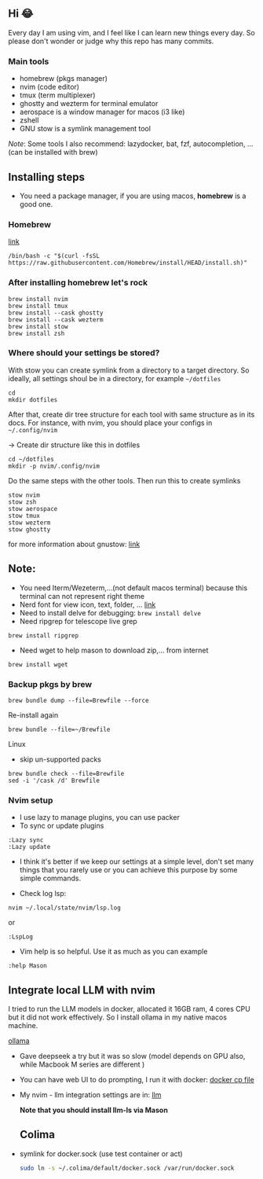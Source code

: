## Hi 😂

Every day I am using vim, and I feel like I can learn new things every day.
So please don't wonder or judge why this repo has many commits.

### Main tools

- homebrew (pkgs manager)
- nvim (code editor)
- tmux (term multiplexer)
- ghostty and wezterm for terminal emulator
- aerospace is a window manager for macos (i3 like)
- zshell
- GNU stow is a symlink management tool

_Note_: Some tools I also recommend: lazydocker, bat, fzf, autocompletion, ... (can be installed with brew)

## Installing steps

- You need a package manager, if you are using macos, **homebrew** is a good one.

### Homebrew

[link](https://docs.brew.sh/Installation)

```shell
/bin/bash -c "$(curl -fsSL https://raw.githubusercontent.com/Homebrew/install/HEAD/install.sh)"
```

### After installing homebrew let's rock

```shell
brew install nvim
brew install tmux
brew install --cask ghostty
brew install --cask wezterm
brew install stow
brew install zsh
```

### Where should your settings be stored?

With stow you can create symlink from a directory to a target directory.
So ideally, all settings shoul be in a directory, for example `~/dotfiles`

```shell
cd
mkdir dotfiles
```

After that, create dir tree structure for each tool with same structure as in its docs.
For instance, with nvim, you should place your configs in `~/.config/nvim`

-> Create dir structure like this in dotfiles

```shell
cd ~/dotfiles
mkdir -p nvim/.config/nvim
```

Do the same steps with the other tools.
Then run this to create symlinks

```shell
stow nvim
stow zsh
stow aerospace
stow tmux
stow wezterm
stow ghostty
```

for more information about gnustow: [link](https://www.gnu.org/software/stow/)

## Note:

- You need Iterm/Wezeterm,...(not default macos terminal) because this terminal can not represent right theme
- Nerd font for view icon, text, folder, ... [link](https://www.nerdfonts.com/)
- Need to install delve for debugging: `brew install delve`
- Need ripgrep for telescope live grep

```shell
brew install ripgrep
```

- Need wget to help mason to download zip,... from internet

```shell
brew install wget
```

### Backup pkgs by brew

```shell
brew bundle dump --file=Brewfile --force
```

Re-install again

```shell
brew bundle --file=~/Brewfile
```

Linux

- skip un-supported packs

```shell
brew bundle check --file=Brewfile
sed -i '/cask /d' Brewfile
```

### Nvim setup

- I use lazy to manage plugins, you can use packer
- To sync or update plugins

```shell
:Lazy sync
:Lazy update
```

- I think it's better if we keep our settings at a simple level, don't set many things
  that you rarely use or you can achieve this purpose by some simple commands.

- Check log lsp:

```shell
nvim ~/.local/state/nvim/lsp.log
```

or

```
:LspLog
```

- Vim help is so helpful. Use it as much as you can
  example

```
:help Mason
```

## Integrate local LLM with nvim

I tried to run the LLM models in docker, allocated it 16GB ram, 4 cores CPU but it did not work effectively.
So I install ollama in my native macos machine.

[ollama](https://ollama.com/)

- Gave deepseek a try but it was so slow (model depends on GPU also, while Macbook M series are different )
- You can have web UI to do prompting, I run it with docker:
  [docker cp file](./docker-compose.yaml)

- My nvim - llm integration settings are in:
  [llm](./nvim/.config/nvim/lua/plugins/llm.lua)

  **Note that you should install llm-ls via Mason**

  ## Colima

- symlink for docker.sock (use test container or act)

  ```sh
  sudo ln -s ~/.colima/default/docker.sock /var/run/docker.sock
  ```
